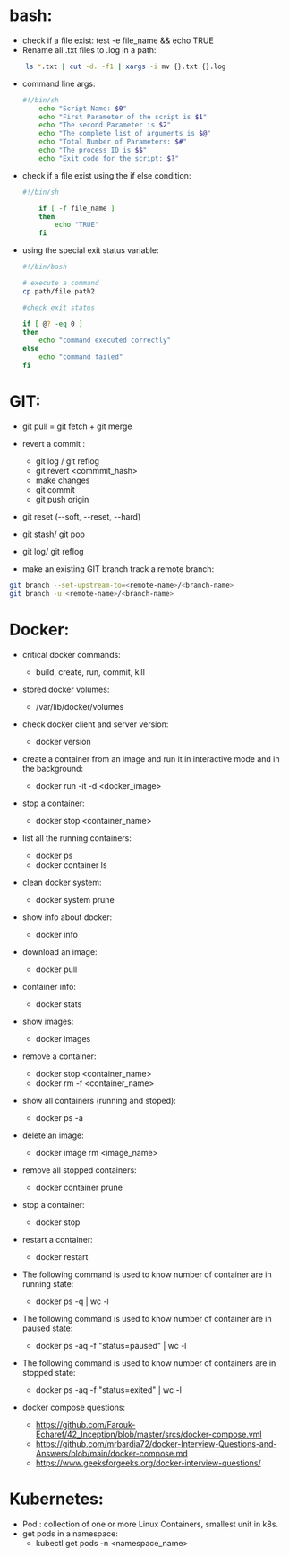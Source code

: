 # bash:
- check if a file exist:
    test -e file_name && echo TRUE
- Rename all .txt files to .log in a path:
```bash
    ls *.txt | cut -d. -f1 | xargs -i mv {}.txt {}.log
```
- command line args:
    ```bash
    #!/bin/sh
        echo "Script Name: $0"
        echo "First Parameter of the script is $1"
        echo "The second Parameter is $2"
        echo "The complete list of arguments is $@"
        echo "Total Number of Parameters: $#"
        echo "The process ID is $$"
        echo "Exit code for the script: $?"
    ```
- check if a file exist using the if else condition:
    ```bash
    #!/bin/sh

        if [ -f file_name ]
        then
            echo "TRUE"
        fi
    ```

- using the special exit status variable:

    ```bash
    #!/bin/bash

    # execute a command
    cp path/file path2

    #check exit status

    if [ @? -eq 0 ]
    then
        echo "command executed correctly"
    else
        echo "command failed"
    fi
    ```

# GIT:

- git pull = git fetch + git merge

- revert a commit :
    * git log / git reflog
    * git revert <commmit_hash>
    * make changes
    * git commit 
    * git push origin <branch-name>

- git reset (--soft, --reset, --hard)
- git stash/ git pop
- git log/ git reflog

- make an existing GIT branch track a remote branch:

```bash
git branch --set-upstream-to=<remote-name>/<branch-name>
git branch -u <remote-name>/<branch-name>
```

# Docker:

- critical docker commands:
    * build, create, run, commit, kill

- stored docker volumes:
    * /var/lib/docker/volumes

- check docker client and server version:
    * docker version

- create a container from an image and run it in interactive mode and in the background:
    * docker run -it -d <docker_image>

- stop a container:
    * docker stop <container_name>

- list all the running containers:
    * docker ps
    * docker container ls

- clean docker system:
    * docker system prune

- show info about docker:
    * docker info

- download an image:
    * docker pull

- container info:
    * docker stats

- show images:
    * docker images

- remove a container:
    * docker stop <container_name>
    * docker rm -f <container_name>

- show all containers (running and stoped):
    * docker ps -a

- delete an image:
    * docker image rm <image_name>

- remove all stopped containers:
    * docker container prune

- stop a container:
    * docker stop

- restart a container:
    * docker restart

- The following command is used to know number of container are in running state:

    * docker ps -q | wc -l

- The following command is used to know number of container are in paused state:

    * docker ps -aq -f  "status=paused" | wc -l

- The following command is used to know number of containers are in stopped state:

    * docker ps -aq -f  "status=exited" | wc -l

- docker compose questions:
    * https://github.com/Farouk-Echaref/42_Inception/blob/master/srcs/docker-compose.yml
    * https://github.com/mrbardia72/docker-Interview-Questions-and-Answers/blob/main/docker-compose.md
    * https://www.geeksforgeeks.org/docker-interview-questions/

# Kubernetes:

* Pod : collection of one or more Linux Containers, smallest unit in k8s.
* get pods in a namespace:
    - kubectl get pods -n <namespace_name>

